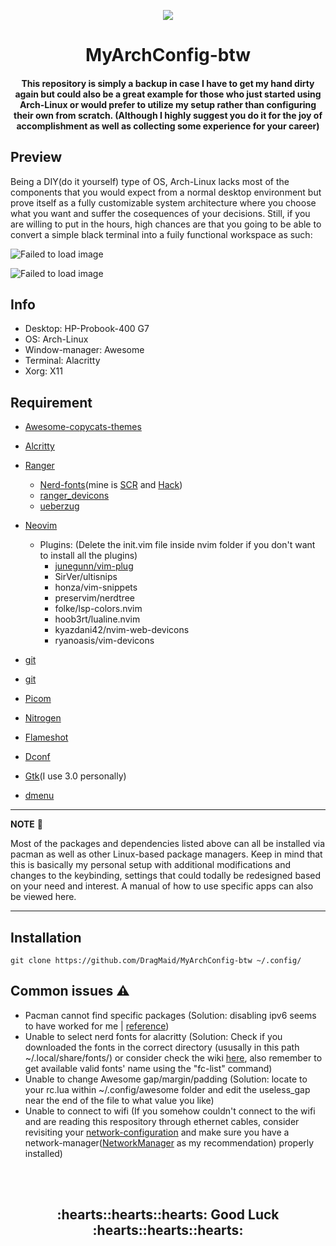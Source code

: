 <p align="center">
    <img src="https://upload.wikimedia.org/wikipedia/commons/a/a5/Archlinux-icon-crystal-64.svg">
</p>

<h1 align="center">MyArchConfig-btw</h1>
<h4 align="center">
  This repository is simply a backup in case I have to get my hand dirty again but could also be a great example for those who just started using Arch-Linux or would prefer to utilize my setup rather than configuring their own from scratch.
(Although I highly suggest you do it for the joy of accomplishment as well as collecting some experience for your career)
</h4>

## Preview
Being a DIY(do it yourself) type of OS, Arch-Linux lacks most of the components that you would expect from a normal desktop environment but prove itself as a fully customizable system architecture where you choose what you want and suffer the cosequences of your decisions. Still, if you are willing to put in the hours, high chances are that you going to be able to convert a simple black terminal into a fuily functional workspace as such:

![Failed to load image](https://i.imgur.com/bWP5Qbe.png) 

![Failed to load image](https://i.imgur.com/ShW5piM.png)

## Info
- Desktop: HP-Probook-400 G7
- OS: Arch-Linux
- Window-manager: Awesome
- Terminal: Alacritty
- Xorg: X11

## Requirement
- [Awesome-copycats-themes](https://github.com/lcpz/awesome-copycats)
- [Alcritty](https://wiki.archlinux.org/title/Alacritty)
- [Ranger](https://wiki.archlinux.org/title/ranger)
  - [Nerd-fonts](https://github.com/ryanoasis/nerd-fonts)(mine is [SCR](https://github.com/ryanoasis/nerd-fonts/tree/master/patched-fonts/SourceCodePro) and [Hack](https://github.com/ryanoasis/nerd-fonts/tree/master/patched-fonts/Hack))
  - [ranger_devicons](https://github.com/alexanderjeurissen/ranger_devicons)
  - [ueberzug](https://github.com/seebye/ueberzug)
- [Neovim](https://github.com/neovim/neovim/wiki/Installing-Neovim)
  - Plugins: (Delete the init.vim file inside nvim folder if you don't want to install all the plugins)
    - [junegunn/vim-plug](https://github.com/junegunn/vim-plug)
    - SirVer/ultisnips
    - honza/vim-snippets
    - preservim/nerdtree
    - folke/lsp-colors.nvim
    - hoob3rt/lualine.nvim
    - kyazdani42/nvim-web-devicons
    - ryanoasis/vim-devicons
 
- [git](https://wiki.archlinux.org/title/git) 
- [git](https://wiki.archlinux.org/title/git)
- [Picom](https://wiki.archlinux.org/title/Picom)
- [Nitrogen](https://wiki.archlinux.org/title/Nitrogen)
- [Flameshot](https://github.com/flameshot-org/flameshot)
- [Dconf](https://archlinux.org/packages/extra/x86_64/dconf/)
- [Gtk](https://wiki.archlinux.org/title/GTK)(I use 3.0 personally)
- [dmenu](https://wiki.archlinux.org/title/dmenu)

---
**NOTE** :memo:

Most of the packages and dependencies listed above can all be installed via pacman as well as other Linux-based package managers. Keep in mind that this is basically my personal setup with additional modifications and changes to the keybinding, settings that could todally be redesigned based on your need and interest. A manual of how to use specific apps can also be viewed here.

---

## Installation
    git clone https://github.com/DragMaid/MyArchConfig-btw ~/.config/

    
## Common issues :warning:
  - Pacman cannot find specific packages (Solution: disabling ipv6 seems to have worked for me | [reference](https://www.alpha-epsilon.de/linux/2017/07/26/disabling-ipv6-on-arch-linux-and-networkmanager/))
  - Unable to select nerd fonts for alacritty (Solution: Check if you downloaded the fonts in the correct directory (ususally in this path ~/.local/share/fonts/) or consider check the wiki [here](https://wiki.archlinux.org/title/fonts), also remember to get available valid fonts' name using the "fc-list" command) 
  - Unable to change Awesome gap/margin/padding (Solution: locate to your rc.lua within ~/.config/awesome folder and edit the useless_gap near the end of the file to what value you like)
  - Unable to connect to wifi (If you somehow couldn't connect to the wifi and are reading this respository through ethernet cables, consider revisiting your [network-configuration](https://wiki.archlinux.org/title/installation_guide#Ntwork_configuration) and make sure you have a network-manager([NetworkManager](https://wiki.archlinux.org/title/NetworkManager) as my recommendation) properly installed)  

<br />
<br />

<h2 align="center">:hearts::hearts::hearts: Good Luck :hearts::hearts::hearts:</h2>

